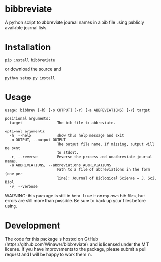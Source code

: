 bibbreviate
===========

A python script to abbreviate journal names in a bib file using publicly available journal lists.

Installation
============

    pip install bibbreviate

or download the source and 

    python setup.py install

Usage
=====

```
usage: bibbrev [-h] [-o OUTPUT] [-r] [-a ABBREVIATIONS] [-v] target

positional arguments:
  target                The bib file to abbreviate.

optional arguments:
  -h, --help            show this help message and exit
  -o OUTPUT, --output OUTPUT
                        The output file name. If missing, output will be sent
                        to stdout.
  -r, --reverse         Reverse the process and unabbreviate journal names.
  -a ABBREVIATIONS, --abbreviations ABBREVIATIONS
                        Path to a file of abbreviations in the form (one per
                        line): Journal of Biological Science = J. Sci. Biol.
  -v, --verbose
```

WARNING: this package is still in beta.  I use it on my own bib files, but errors are still more than possible.  Be sure to back up your files before using.

Development
===========

The code for this package is hosted on GitHub (https://github.com/Winawer/bibbreviate), and is licensed under the MIT license.  If you have improvements to the package, please submit a pull request and I will be happy to work them in.

 

